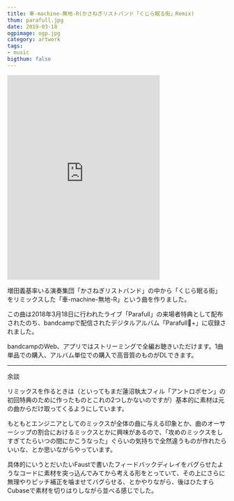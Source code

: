 ```yaml
---
title: 車-machine-無地-R(かさねぎリストバンド「くじら眠る街」Remix)
thum: parafull.jpg
date: 2019-03-18
ogpimage: ogp.jpg
category: artwork
tags:
- music
bigthum: false
---
```


<iframe style="border: 0; width: 350px; height: 470px;" src="https://bandcamp.com/EmbeddedPlayer/album=328387814/size=large/bgcol=ffffff/linkcol=0687f5/tracklist=false/track=3931439622/transparent=true/" seamless><a href="http://kasanegiwristband.bandcamp.com/album/parafull">ParaFull+ by Kasanegi Wristband</a></iframe>

増田義基率いる演奏集団「かさねぎリストバンド」の中から「くじら眠る街」をリミックスした「車-machine-無地-R」という曲を作りました。

この曲は2018年3月18日に行われたライブ「Parafull」の来場者特典として配布されたのち、bandcampで配信されたデジタルアルバム「Parafull+」に収録されました。

bandcampのWeb、アプリではストリーミングで全編お聴きいただけます。1曲単品での購入、アルバム単位での購入で高音質のものがDLできます。

---

余談

リミックスを作るときは（といってもまだ蓮沼執太フィル「アントロポセン」の初回特典のために作ったものとこれの2つしかないのですが）基本的に素材は元の曲からだけ取ってくるようにしています。

もともとエンジニアとしてのミックスが全体の曲に与える印象とか、曲のオーサーシップの割合におけるミックスとかに興味があるので、「攻めのミックスをしすぎてたらいつの間にかこうなった」ぐらいの気持ちで全然違うものが作れたらいいな、とか思いながらやっています。

具体的にいうとだいたいFaustで書いたフィードバックディレイをバグらせたようなコードに素材を突っ込んでみてから考える形をとっていて、その上にさらに無理やりピッチ補正を噛ませてバグらせる、とかやりながら、後はひたすらCubaseで素材を切りはりしながら並べる感じでした。

